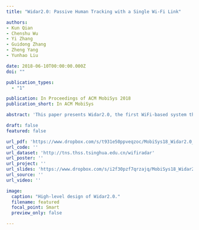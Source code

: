 ```yaml
---
title: "Widar2.0: Passive Human Tracking with a Single Wi-Fi Link"

authors:
- Kun Qian
- Chenshu Wu
- Yi Zhang
- Guidong Zhang
- Zheng Yang
- Yunhao Liu

date: 2018-06-10T00:00:00.000Z
doi: ""

publication_types:
  - "1"

publication: In Proceedings of ACM MobiSys 2018
publication_short: In ACM MobiSys

abstract: 'This paper presents Widar2.0, the first WiFi-based system that enables passive human localization and tracking using a single link on commodity off-the-shelf devices. Previous works based on either specialized or commercial hardware all require multiple links, preventing their wide adoption in scenarios like homes where typically only one single AP is installed. The key insight underlying Widar2.0 to circumvent the use of multiple links is to leverage multi-dimensional signal parameters from one single link. To this end, we build a unified model accounting for Angle-of-Arrival, Time-of-Flight, and Doppler shifts together and devise an efficient algorithm for their joint estimation. We then design a pipeline to translate the erroneous raw parameters into precise locations, which first finds parameters corresponding to the reflections of interests, then refines range estimates, and ultimately outputs target locations. Our implementation and evaluation on commodity WiFi devices demonstrate that Widar2.0 achieves better or comparable performance to state-of-the-art localization systems, which either use specialized hardwares or require 2 to 40 Wi-Fi links.'

draft: false
featured: false

url_pdf: 'https://www.dropbox.com/s/t931e50ppveqzoc/MobiSys18_Widar2.0_paper.pdf?dl=0'
url_code: ''
url_dataset: 'http://tns.thss.tsinghua.edu.cn/wifiradar'
url_poster: ''
url_project: ''
url_slides: 'https://www.dropbox.com/s/i2f30pzf7qrzajq/MobiSys18_Widar2.0_slides.pptx?dl=0'
url_source: ''
url_video: ''

image:
  caption: "High-level design of Widar2.0."
  filename: featured
  focal_point: Smart
  preview_only: false

---
```

